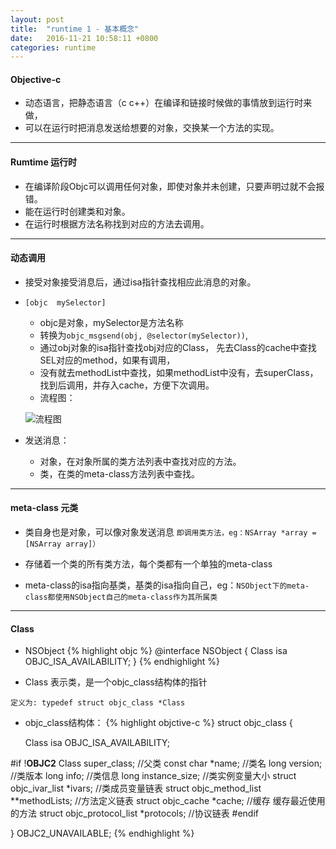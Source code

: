 ```yaml
---
layout: post
title:  "runtime 1 - 基本概念"
date:   2016-11-21 10:58:11 +0800
categories: runtime
---
```


#### Objective-c

- 动态语言，把静态语言（c c++）在编译和链接时候做的事情放到运行时来做，
- 可以在运行时把消息发送给想要的对象，交换某一个方法的实现。

***

#### Rumtime 运行时

- 在编译阶段Objc可以调用任何对象，即使对象并未创建，只要声明过就不会报错。
- 能在运行时创建类和对象。
- 在运行时根据方法名称找到对应的方法去调用。

***

#### 动态调用	

- 接受对象接受消息后，通过isa指针查找相应此消息的对象。

- `[objc  mySelector]`
	- objc是对象，mySelector是方法名称
	- 转换为`objc_msgsend(obj, @selector(mySelector))`,
    - 通过obj对象的isa指针查找obj对应的Class， 先去Class的cache中查找SEL对应的method，如果有调用，
    - 没有就去methodList中查找，如果methodList中没有，去superClass，找到后调用，并存入cache，方便下次调用。
	- 流程图：

	![流程图](https://as-1253952110.cos.ap-chengdu.myqcloud.com/github/runtime-flow.png)

- 发送消息：
	- 对象，在对象所属的类方法列表中查找对应的方法。
	- 类，在类的meta-class方法列表中查找。

***

#### meta-class	元类

- 类自身也是对象，可以像对象发送消息
	`即调用类方法，eg：NSArray *array = [NSArray array]）`

- 存储着一个类的所有类方法，每个类都有一个单独的meta-class

- meta-class的isa指向基类，基类的isa指向自己，eg：`NSObject下的meta-class都使用NSObject自己的meta-class作为其所属类`

***

#### Class

- NSObject 
{% highlight objc %}
@interface NSObject <NSObject> {
   	Class isa  OBJC_ISA_AVAILABILITY;
}
{% endhighlight %}

- Class 表示类，是一个objc_class结构体的指针

`定义为: typedef struct objc_class *Class`

- objc_class结构体：
{% highlight objctive-c %}
struct objc_class {

    Class isa  OBJC_ISA_AVAILABILITY;

#if !__OBJC2__
   	Class super_class; //父类
   	const char *name; //类名
    long version; //类版本
    long info; //类信息
    long instance_size; //类实例变量大小
    struct objc_ivar_list *ivars; //类成员变量链表
    struct objc_method_list **methodLists; //方法定义链表
    struct objc_cache *cache; //缓存 缓存最近使用的方法
    struct objc_protocol_list *protocols; //协议链表
#endif

} OBJC2_UNAVAILABLE;
{% endhighlight %}
	

